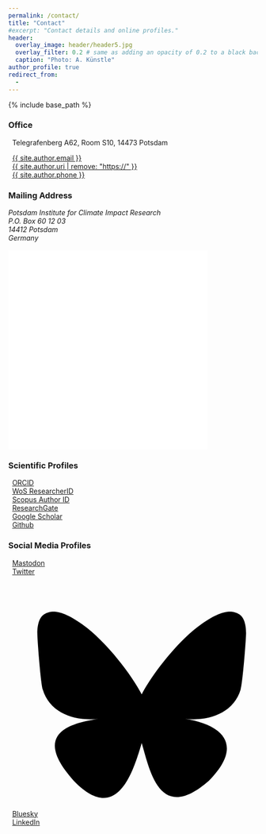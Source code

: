 ```yaml
---
permalink: /contact/
title: "Contact"
#excerpt: "Contact details and online profiles."
header:
  overlay_image: header/header5.jpg
  overlay_filter: 0.2 # same as adding an opacity of 0.2 to a black background
  caption: "Photo: A. Künstle"
author_profile: true
redirect_from: 
  - 
---
```


{% include base_path %}

### Office
<i class="fas fa-building" aria-hidden="true"></i>&nbsp;&nbsp;Telegrafenberg A62, Room S10, 14473 Potsdam<br />

<i class="far fa-envelope" aria-hidden="true"></i>&nbsp;&nbsp;<a href="mailto:{{ site.author.email }}">{{ site.author.email }}</a><br />
<i class="fas fa-desktop" aria-hidden="true"></i>&nbsp;&nbsp;<a href="{{ site.author.uri }}">{{ site.author.uri | remove: "https://" }}</a><br />
<i class="fas fa-phone" aria-hidden="true"></i>&nbsp;&nbsp;<a href="tel:{{ site.author.phone }}">{{ site.author.phone }}</a><br />

### Mailing Address
<address>
Potsdam Institute for Climate Impact Research<br />
P.O. Box 60 12 03<br />
14412 Potsdam<br />
Germany
</address><br />

<iframe src="/contact/contact-map.html" width="80%" height="400px" style="border: none;"></iframe> <!-- width="100%" height="520px" -->

### Scientific Profiles
<i class="ai ai-orcid" aria-hidden="true"></i>&nbsp;&nbsp;<a href="https://orcid.org/{{ site.author.orcid }}">ORCID</a><br />
<i class="ai ai-researcherid-square" aria-hidden="true"></i>&nbsp;&nbsp;<a href="{{ site.author.researcherid.url }}">WoS ResearcherID</a><br />
<i class="ai ai-scopus" aria-hidden="true"></i>&nbsp;&nbsp;<a href="https://www.scopus.com/authid/detail.uri?authorId={{ site.author.scopus }}">Scopus Author ID</a><br />
<i class="ai ai-researchgate-square" aria-hidden="true"></i>&nbsp;&nbsp;<a href="https://www.researchgate.net/profile/{{ site.author.researchgate }}">ResearchGate</a><br />
<i class="fas fa-graduation-cap" aria-hidden="true"></i>&nbsp;&nbsp;<a href="https://scholar.google.com/citations?user={{ site.author.googlescholar }}">Google Scholar</a><br />
<i class="fab fa-github" aria-hidden="true"></i>&nbsp;&nbsp;<a href="https://github.com/{{ site.author.github }}">Github</a><br />


### Social Media Profiles
<i class="fab fa-mastodon" aria-hidden="true"></i>&nbsp;&nbsp;<a href="{{ site.author.mastodon.url }}">Mastodon</a><br />
<i class="fab fa-x-twitter" aria-hidden="true"></i>&nbsp;&nbsp;<a href="https://twitter.com/{{ site.author.twitter }}">Twitter</a><br />
<!-- FIXME: replace Bluesky logo with FA icon -->
<span><svg viewBox="-50 -50 430 390" class="icon" aria-hidden="true"><path d="M180 141.964C163.699 110.262 119.308 51.1817 78.0347 22.044C38.4971 -5.86834 23.414 -1.03207 13.526 3.43594C2.08093 8.60755 0 26.1785 0 36.5164C0 46.8542 5.66748 121.272 9.36416 133.694C21.5786 174.738 65.0603 188.607 105.104 184.156C107.151 183.852 109.227 183.572 111.329 183.312C109.267 183.642 107.19 183.924 105.104 184.156C46.4204 192.847 -5.69621 214.233 62.6582 290.33C137.848 368.18 165.705 273.637 180 225.702C194.295 273.637 210.76 364.771 295.995 290.33C360 225.702 313.58 192.85 254.896 184.158C252.81 183.926 250.733 183.645 248.671 183.315C250.773 183.574 252.849 183.855 254.896 184.158C294.94 188.61 338.421 174.74 350.636 133.697C354.333 121.275 360 46.8568 360 36.519C360 26.1811 357.919 8.61012 346.474 3.43851C336.586 -1.02949 321.503 -5.86576 281.965 22.0466C240.692 51.1843 196.301 110.262 180 141.964Z"></path></svg>&nbsp;&nbsp;<a href="https://bsky.app/profile/{{ site.author.bluesky }}">Bluesky</a></span><br />
<i class="fab fa-linkedin" aria-hidden="true"></i>&nbsp;&nbsp;<a href="https://www.linkedin.com/in/{{ site.author.linkedin }}">LinkedIn</a><br />